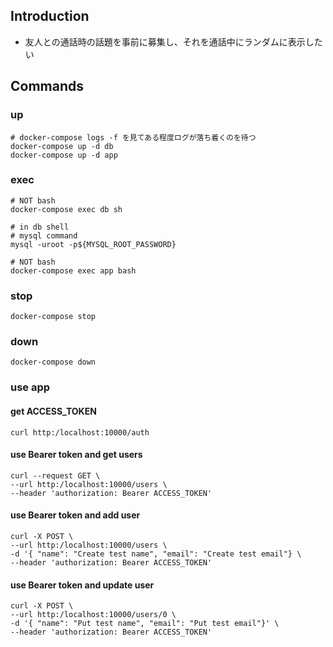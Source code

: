 ## Introduction
- 友人との通話時の話題を事前に募集し、それを通話中にランダムに表示したい

## Commands

### up
```
# docker-compose logs -f を見てある程度ログが落ち着くのを待つ
docker-compose up -d db
docker-compose up -d app
```

### exec
```
# NOT bash
docker-compose exec db sh

# in db shell
# mysql command
mysql -uroot -p${MYSQL_ROOT_PASSWORD}
```

```
# NOT bash
docker-compose exec app bash
```

### stop
```
docker-compose stop
```

### down
```
docker-compose down
```

### use app

#### get ACCESS_TOKEN
```
curl http:/localhost:10000/auth
```

#### use Bearer token and get users
```
curl --request GET \
--url http:/localhost:10000/users \
--header 'authorization: Bearer ACCESS_TOKEN'
```

#### use Bearer token and add user
```
curl -X POST \
--url http:/localhost:10000/users \
-d '{ "name": "Create test name", "email": "Create test email"} \
--header 'authorization: Bearer ACCESS_TOKEN'
```

#### use Bearer token and update user
```
curl -X POST \
--url http:/localhost:10000/users/0 \
-d '{ "name": "Put test name", "email": "Put test email"}' \
--header 'authorization: Bearer ACCESS_TOKEN'
```
